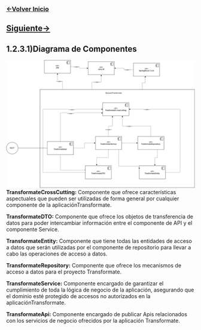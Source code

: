### [<-Volver Inicio](README.md)
## [Siguiente->](1.2.3.2.md)
## 1.2.3.1)Diagrama de Componentes
![](1.2.3.1.img.png)
**TransformateCrossCutting:** Componente que ofrece características aspectuales que pueden ser utilizadas de forma general por cualquier componente de la aplicaciónTransformate. 

**TransformateDTO:** Componente que ofrece los objetos de transferencia de datos para poder intercambiar información entre el componente de API y el componente Service.  

**TransformateEntity:** Componente que tiene todas las entidades de acceso a datos que serán utilizadas por el componente de repositorio para llevar a cabo las operaciones de acceso a datos.  

**TransformateRepository:** Componente que ofrece los mecanismos de acceso a datos para el proyecto Transformate.  

**TransformateService:** Componente encargado de garantizar el cumplimiento de toda la lógica de negocio de la aplicación, asegurando que el dominio esté protegido de accesos no autorizados en la aplicaciónTransformate.  

**TransformateApi:** Componente encargado de publicar Apis relacionados con los servicios de negocio ofrecidos por la aplicación Transformate.
